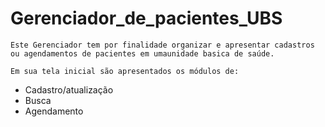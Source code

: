 # Gerenciador_de_pacientes_UBS

    Este Gerenciador tem por finalidade organizar e apresentar cadastros ou agendamentos de pacientes em umaunidade basica de saúde.

    Em sua tela inicial são apresentados os módulos de:
* Cadastro/atualização
* Busca
* Agendamento
